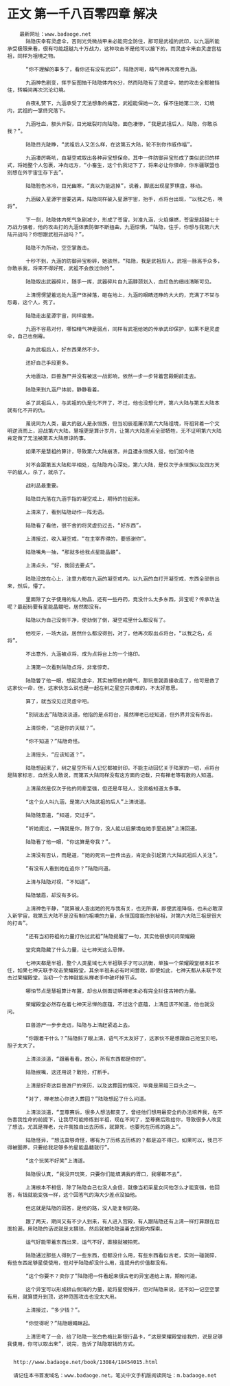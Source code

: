 # 正文 第一千八百零四章 解决
        最新网址：www.badaoge.net
          陆隐庆幸有灵虚伞，否则光凭微战甲未必能完全防住，那可是武祖的武印，以九涵所能承受极限来看，很有可能超越九十万战力，这种攻击不是他可以接下的，而灵虚伞来自灵虚宫枯祖，同样为祖境之物。
      
          “你不理解的事多了，看你还有没有武印”，陆隐厉喝，精气神再次席卷九涵。
      
          九涵神色剧变，挥手妄图抽干陆隐体内水分，然而陆隐有了灵虚伞，她的攻击全都被挡住，转瞬间再次沉沦幻境。
      
          白夜礼赞下，九涵承受了无法想象的痛苦，武祖能保她一次，保不住她第二次，幻境内，武祖的一掌终究落下。
      
          九涵吐血，额头开裂，目光眦裂盯向陆隐，面色凄惨，“我是武祖后人，陆隐，你敢杀我？”。
      
          陆隐目光陡睁，“武祖后人又怎么样，在这第五大陆，轮不到你作威作福”。
      
          九涵凄厉嘶吼，自凝空戒取出各种异宝想保命，其中一件防御异宝形成了类似武印的样式，将她整个人包裹，冲向远方，“小畜生，这个仇我记下了，将来必让你偿命，你东疆联盟也别想在外宇宙生存下去”。
      
          陆隐脸色冰冷，目光幽寒，“真以为能逃掉”，说着，脚底出现星罗棋盘，移动。
      
          九涵破入星源宇宙要逃离，陆隐同样破入星源宇宙，抬手，点将台出现，“以我之名，唤将”。
      
          下一刻，陆隐体内死气急剧减少，形成了苍宙，对准九涵，火焰爆燃，苍宙是超越七十万战力强者，他的攻击打的九涵体表防御不断扭曲，九涵惊惧，“陆隐，住手，你想与我第六大陆开战吗？你想跟武祖开战吗？”。
      
          陆隐不为所动，空空掌轰击。
      
          十秒不到，九涵的防御异宝粉碎，她骇然，“陆隐，我是武祖后人，武祖一脉高手众多，你敢杀我，将来不得好死，武祖不会放过你的”。
      
          陆隐取出武器碎片，随手一挥，武器碎片自九涵脖颈划入，血红色的细线清晰可见。
      
          上清愣愣望着远处九涵尸体掉落，砸在地上，九涵的眼睛还睁的大大的，充满了不甘与怨毒，这个人，死了。
      
          陆隐走出星源宇宙，同样疲惫。
      
          九涵不容易对付，哪怕精气神是弱点，同样有武祖给她的传承武印保护，如果不是灵虚伞，自己也倒霉。
      
          身为武祖后人，好东西果然不少。
      
          还好自己手段更多。
      
          大地震动，巨兽游尸并没有被这一战影响，依然一步一步背着宫殿朝前走去。
      
          陆隐来到九涵尸体前，静静看着。
      
          杀了武祖后人，与武祖的仇是化不开了，不过，他也没想化开，第六大陆与第五大陆本就有化不开的仇。
      
          虽说同为人类，最大的敌人是永恒族，但当初辰祖屠杀第六大陆祖境，符祖背着一个文明逆流而上，迎战第六大陆，慧祖更是算计岁月，让第六大陆差点全部牺牲，无不证明第六大陆肯定做了无法被第五大陆原谅的事。
      
          如果不是慧祖的算计，导致第六大陆崩溃，并且遭永恒族入侵，他们如今绝
      
          对不会跟第五大陆和平相处，在陆隐内心深处，第六大陆，是仅次于永恒族以及四方天平的敌人，杀了，就杀了。
      
          战利品最重要。
      
          陆隐目光落在九涵手指的凝空戒上，期待的捡起来。
      
          上清来了，看到陆隐动作一阵无语。
      
          陆隐看了看他，很不舍的将灵虚扔过去，“好东西”。
      
          上清接过，收入凝空戒，“在主宰界得的，要感谢你”。
      
          陆隐嘴角一抽，“那就多给我点星能晶髓”。
      
          上清点头，“好，我回去要点”。
      
          陆隐没放在心上，注意力都在九涵的凝空戒内，以九涵的血打开凝空戒，东西全部倒出来，然后，懵了。
      
          里面除了女子使用的私人物品，还有一些丹药，竟没什么太多东西，异宝呢？传承功法呢？最起码要有星能晶髓吧，居然都没有。
      
          陆隐以为自己没倒干净，使劲倒了倒，凝空戒里什么都没有了。
      
          他咬牙，一场大战，居然什么都没得到，对了，他再次取出点将台，“以我之名，点将”。
      
          不出意外，九涵被点将，成为点将台上的一个烙印。
      
          上清第一次看到陆隐点将，非常惊奇。
      
          陆隐瞥了他一眼，想起灵虚伞，其实按照他的脾气，那玩意就直接收走了，他可是救了这家伙一命，但，这家伙怎么说也是一起在树之星空共患难的，不太好意思。
      
          算了，就当没见过灵虚伞吧。
      
          “别说出去”陆隐淡淡道，他指的是点将台，虽然禅老已经知道，但外界并没有传出。
      
          上清惊奇，“这是你的天赋？”。
      
          “你不知道？”陆隐奇怪。
      
          上清摇头，“应该知道？”。
      
          陆隐想起来了，树之星空所有人记忆都被封印，不能主动回忆关于陆家的一切，点将台是陆家标志，自然没人敢说，而第五大陆同样没有这方面的记载，只有禅老等有数的人知道。
      
          上清虽然是仅次于他的同辈至强，但还是年轻人，没资格知道太多事。
      
          “这个女人叫九涵，是第六大陆武祖的后人”上清说道。
      
          陆隐随意道，“知道，交过手”。
      
          “听她提过，一猜就是你，除了你，没人能以启蒙境在她手里逃脱”上清回道。
      
          陆隐看了他一眼，“你这算是夸我？”。
      
          上清没有否认，而是道，“她的死讯一旦传出去，肯定会引起第六大陆武祖后人关注”。
      
          “有没有人看到她在追你？”陆隐问道。
      
          上清与陆隐对视，“不知道”。
      
          陆隐皱眉，却没有多说。
      
          上清神色平静，“就算被人查出她的死与我有关，也无所谓，即便武祖降临，也未必敢深入新宇宙，我第五大陆不是没有制约祖境的力量，永恒国度能伤到秘祖，对第六大陆三祖是很大的打击”。
      
          “还有当初符祖的力量打伤过武祖”陆隐提醒了一句，其实他很想问问荣耀殿
      
          堂究竟隐藏了什么力量，让七神天这么忌惮。
      
          七神天都是半祖，整个人类星域七大半祖联手才可以抗衡，单独一个荣耀殿堂根本扛不住，如果七神天联手攻击荣耀殿堂，其余半祖未必有时间营救，即便如此，七神天都从未联手攻击过荣耀殿堂，当初一个古神就能从禅老手中破坏掉节点。
      
          哪怕节点是慧祖算计布置，却也从侧面证明禅老未必有完全拦住古神的力量。
      
          荣耀殿堂必然存在着七神天忌惮的底蕴，不过这个底蕴，上清应该不知道，他也就没问。
      
          巨兽游尸一步步走远，陆隐与上清赶紧追上去。
      
          “你跟着干什么？”陆隐斜了眼上清，语气不太友好了，这家伙不是想跟自己抢宝贝吧，胆子太大了。
      
          上清淡淡道，“跟着看看，放心，所有东西都是你的”。
      
          陆隐抿嘴，这还用说？敢抢，打断手。
      
          上清是好奇这巨兽游尸的来历，以及这葬园的情况，毕竟是黑暗三巨头之一。
      
          “对了，禅老放心你进入葬园？”陆隐想起了什么问道。
      
          上清淡淡道，“至尊赛后，很多人想法都变了，曾经他们想用最安全的办法培养我，在不伤害我性命的前提下，让我尽可能修炼到半祖，现在不同了，至尊赛后败给你，导致很多人改变了想法，尤其是禅老，允许我独自出去历练，就算死，也要死在历练的路上”。
      
          陆隐怪异，“想法真够奇怪，哪有为了历练去历练的？都是迫不得已，如果可以，我巴不得被圈养，只要给我足够多的星能晶髓就行”。
      
          “这个玩笑不好笑”上清道。
      
          陆隐很认真，“我没开玩笑，只要你们能填满我的胃口，我哪都不去”。
      
          上清根本不相信，除了陆隐自己也没人会信，就像当初采星女问他怎么才能变强，他回答，有钱就能变强一样，这个回答气的海大少差点没抽他。
      
          但这就是陆隐的回答，是他的路，没人能复制的路。
      
          跟了两天，期间又有不少人到来，有人进入宫殿，有人跟陆隐还有上清一样打算跟在后面捡漏，用陆隐的话说就是太猥琐，然后就被陆隐逼着去宫殿内探索。
      
          运气好能带着东西出来，运气不好，直接就被拍死。
      
          陆隐通过那些人得到了一些东西，但都没什么用，有些东西看似古老，实则一碰就碎，有些东西足够星使使用，但对于陆隐却没什么用，连提升的价值都没有。
      
          “这个你要不？卖你了”陆隐把一件看起来很古老的异宝递给上清，期盼问道。
      
          这个异宝可以形成排山倒海的力量，能将星使推开，但对陆隐来说，还不如一记空空掌有用，就算提升到顶，这种范围攻击也没太大用。
      
          上清接过，“多少钱？”。
      
          “你觉得呢？”陆隐眼睛眯起。
      
          上清思考了一会，给了陆隐一张白色梅比斯银行晶卡，“这是荣耀殿堂给我的，说是足够我使用，你可以取出来”，说完，告诉了陆隐取钱的方式。
      
      
      http://www.badaoge.net/book/13084/18454015.html
      
      请记住本书首发域名：www.badaoge.net。笔尖中文手机版阅读网址：m.badaoge.net